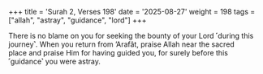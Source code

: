 +++
title = 'Surah 2, Verses 198'
date = '2025-08-27'
weight = 198
tags = ["allah", "astray", "guidance", "lord"]
+++

There is no blame on you for seeking the bounty of your Lord ˹during this journey˺. When you return from ’Arafât, praise Allah near the sacred place and praise Him for having guided you, for surely before this ˹guidance˺ you were astray.